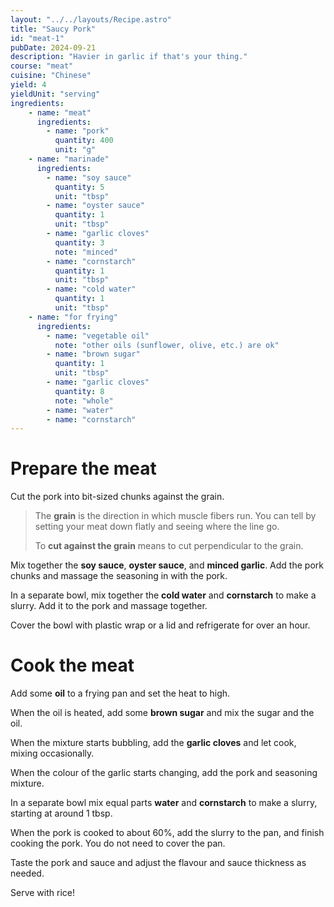 ```yaml
---
layout: "../../layouts/Recipe.astro"
title: "Saucy Pork"
id: "meat-1"
pubDate: 2024-09-21
description: "Havier in garlic if that's your thing."
course: "meat"
cuisine: "Chinese"
yield: 4
yieldUnit: "serving"
ingredients:
    - name: "meat"
      ingredients:
        - name: "pork"
          quantity: 400
          unit: "g"
    - name: "marinade"
      ingredients:
        - name: "soy sauce"
          quantity: 5
          unit: "tbsp"
        - name: "oyster sauce"
          quantity: 1
          unit: "tbsp"
        - name: "garlic cloves"
          quantity: 3
          note: "minced"
        - name: "cornstarch"
          quantity: 1
          unit: "tbsp"
        - name: "cold water"
          quantity: 1
          unit: "tbsp"
    - name: "for frying"
      ingredients: 
        - name: "vegetable oil"
          note: "other oils (sunflower, olive, etc.) are ok"
        - name: "brown sugar"
          quantity: 1
          unit: "tbsp"
        - name: "garlic cloves"
          quantity: 8
          note: "whole"
        - name: "water"
        - name: "cornstarch"
---
```

# Prepare the meat
Cut the pork into bit-sized chunks against the grain.
> The **grain** is the direction in which muscle fibers run. You can tell by setting your meat down flatly and seeing where the line go. 
>
> To **cut against the grain** means to cut perpendicular to the grain.

Mix together the **soy sauce**, **oyster sauce**, and **minced garlic**. Add the pork chunks and massage the seasoning in with the pork.

In a separate bowl, mix together the **cold water** and **cornstarch** to make a slurry. Add it to the pork and massage together.

Cover the bowl with plastic wrap or a lid and refrigerate for over an hour.

# Cook the meat
Add some **oil** to a frying pan and set the heat to high.

When the oil is heated, add some **brown sugar** and mix the sugar and the oil.

When the mixture starts bubbling, add the **garlic cloves** and let cook, mixing occasionally. 

When the colour of the garlic starts changing, add the pork and seasoning mixture.

In a separate bowl mix equal parts **water** and **cornstarch** to make a slurry, starting at around 1 tbsp.

When the pork is cooked to about 60%, add the slurry to the pan, and finish cooking the pork. You do not need to cover the pan.

Taste the pork and sauce and adjust the flavour and sauce thickness as needed.

Serve with rice!
